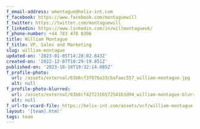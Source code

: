 ```yaml
---
f_email-address: wmontague@helix-int.com
f_facebook: https://www.facebook.com/montaguewill
f_twitter: https://twitter.com/montaguewill
f_linkedin: https://www.linkedin.com/in/willmontagueuk/
f_phone-number: +44 783 478 0306
title: William Montague
f_title: VP, Sales and Marketing
slug: william-montague
updated-on: '2023-01-05T14:28:02.843Z'
created-on: '2022-12-07T10:29:19.851Z'
published-on: '2023-10-18T19:32:14.085Z'
f_profile-photo:
  url: /assets/external/63b6cf3f076a33cbafaec557_william-montague.jpg
  alt: null
f_profile-photo-blurred:
  url: /assets/external/63b6cf4272316572541b3d94_william-montague-blurred.jpg
  alt: null
f_url-to-vcard-file: https://helix-int.com/assets/vcf/william-montague.vcf
layout: '[team].html'
tags: team
---
```



